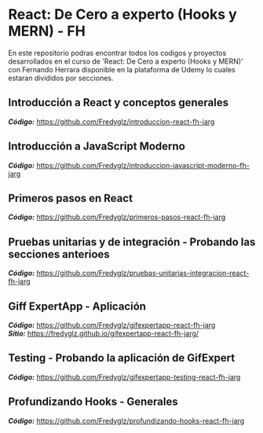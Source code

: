 # React: De Cero a experto (Hooks y MERN) - FH

En este repositorio podras encontrar todos los codigos y proyectos desarrollados en el curso de 'React: De Cero a experto (Hooks y MERN)' con Fernando Herrara 
disponible en la plataforma de Udemy lo cuales estaran divididos por secciones.

## Introducción a React y conceptos generales
**_Código:_** https://github.com/Fredyglz/introduccion-react-fh-jarg

## Introducción a JavaScript Moderno
**_Código:_** https://github.com/Fredyglz/introduccion-javascript-moderno-fh-jarg

## Primeros pasos en React
**_Código:_** https://github.com/Fredyglz/primeros-pasos-react-fh-jarg

## Pruebas unitarias y de integración - Probando las secciones anterioes
**_Código:_** https://github.com/Fredyglz/pruebas-unitarias-integracion-react-fh-jarg

## Giff ExpertApp - Aplicación
**_Código:_** https://github.com/Fredyglz/gifexpertapp-react-fh-jarg  
**_Sitio:_** https://fredyglz.github.io/gifexpertapp-react-fh-jarg/

## Testing - Probando la aplicación de GifExpert
**_Código:_** https://github.com/Fredyglz/gifexpertapp-testing-react-fh-jarg

## Profundizando Hooks - Generales  
**_Código:_** https://github.com/Fredyglz/profundizando-hooks-react-fh-jarg
